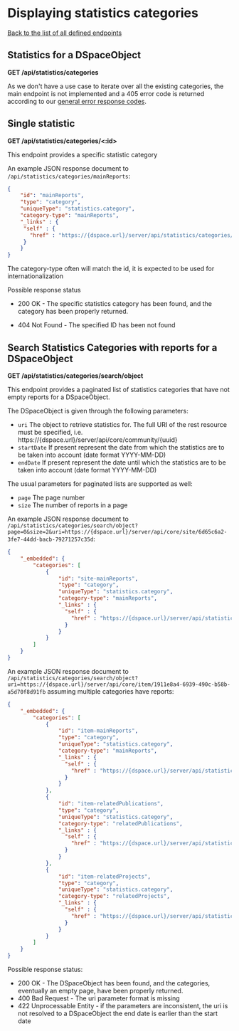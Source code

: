# Displaying statistics categories
[Back to the list of all defined endpoints](endpoints.md)

## Statistics for a DSpaceObject
**GET /api/statistics/categories**

As we don't have a use case to iterate over all the existing categories, the main endpoint is not implemented and a 405 error code is returned according to our [general error response codes](README.md#Error-codes).

## Single statistic
**GET /api/statistics/categories/<:id>**

This endpoint provides a specific statistic category

An example JSON response document to `/api/statistics/categories/mainReports`:
```json
{
    "id": "mainReports",
    "type": "category",
    "uniqueType": "statistics.category",
    "category-type": "mainReports",
    "_links" : {
     "self" : {
       "href" : "https://{dspace.url}/server/api/statistics/categories/mainReports"
     }
    }
}
```

The category-type often will match the id, it is expected to be used for internationalization

Possible response status

* 200 OK - The specific statistics category has been found, and the category has been properly returned.
- 404 Not Found - The specified ID has been not found

## Search Statistics Categories with reports for a DSpaceObject
**GET /api/statistics/categories/search/object**

This endpoint provides a paginated list of statistics categories that have not empty reports for a DSpaceObject. 

The DSpaceObject is given through the following parameters:
- `uri` The object to retrieve statistics for. The full URI of the rest resource must be specified, i.e. https://{dspace.url}/server/api/core/community/{uuid}
- `startDate` If present represent the date from which the statistics are to be taken into account (date format YYYY-MM-DD)
- `endDate` If present represent the date until which the statistics are to be taken into account (date format YYYY-MM-DD)

The usual parameters for paginated lists are supported as well:
- `page` The page number 
- `size` The number of reports in a page

An example JSON response document to `/api/statistics/categories/search/object?page=0&size=2&uri=https://{dspace.url}/server/api/core/site/6d65c6a2-3fe7-44dd-bacb-79271257c35d`:

```json
{
    "_embedded": {
        "categories": [
            {
                "id": "site-mainReports",
                "type": "category",
                "uniqueType": "statistics.category",
                "category-type": "mainReports",
                "_links" : {
                  "self" : {
                    "href" : "https://{dspace.url}/server/api/statistics/categories/site-mainReports"
                  }
                }
            }
        ]
    }
}
```

An example JSON response document to `/api/statistics/categories/search/object?uri=https://{dspace.url}/server/api/core/item/1911e8a4-6939-490c-b58b-a5d70f8d91fb` assuming multiple categories have reports:

```json
{
    "_embedded": {
        "categories": [
            {
                "id": "item-mainReports",
                "type": "category",
                "uniqueType": "statistics.category",
                "category-type": "mainReports",
                "_links" : {
                  "self" : {
                    "href" : "https://{dspace.url}/server/api/statistics/categories/item-mainReports"
                  }
                }
            },
            {
                "id": "item-relatedPublications",
                "type": "category",
                "uniqueType": "statistics.category",
                "category-type": "relatedPublications",
                "_links" : {
                  "self" : {
                    "href" : "https://{dspace.url}/server/api/statistics/categories/item-relatedPublications"
                  }
                }
            },
            {
                "id": "item-relatedProjects",
                "type": "category",
                "uniqueType": "statistics.category",
                "category-type": "relatedProjects",
                "_links" : {
                  "self" : {
                    "href" : "https://{dspace.url}/server/api/statistics/categories/item-relatedProjects"
                  }
                }
            }
        ]
    }
}
```

Possible response status:
* 200 OK - The DSpaceObject has been found, and the categories, eventually an empty page, have been properly returned.
* 400 Bad Request - The uri parameter format is missing
* 422 Unprocessable Entity - if the parameters are inconsistent, the uri is not resolved to a DSpaceObject the end date is earlier than the start date